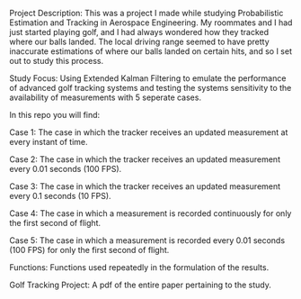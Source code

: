 Project Description: This was a project I made while studying Probabilistic Estimation and Tracking in Aerospace Engineering. My roommates and I had just started playing golf, and I had always wondered how they tracked where our balls landed. The local driving range seemed to have pretty inaccurate estimations of where our balls landed on certain hits, and so I set out to study this process. 

Study Focus: Using Extended Kalman Filtering to emulate the performance of advanced golf tracking systems and testing the systems sensitivity to the availability of measurements with 5 seperate cases. 

In this repo you will find: 
  
  Case 1: The case in which the tracker receives an updated measurement at every instant of time. 
  
  Case 2: The case in which the tracker receives an updated measurement every 0.01 seconds (100 FPS). 
  
  Case 3: The case in which the tracker receives an updated measurement every 0.1 seconds (10 FPS). 
  
  Case 4: The case in which a measurement is recorded continuously for only the first second of flight. 
 
  Case 5: The case in which a measurement is recorded every 0.01 seconds (100 FPS) for only the first second of flight. 
 
  Functions: Functions used repeatedly in the formulation of the results. 
  
  Golf Tracking Project: A pdf of the entire paper pertaining to the study.
